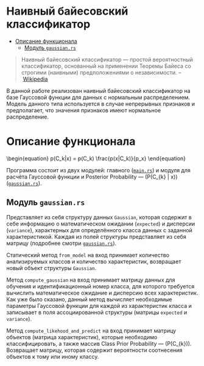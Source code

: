 Наивный байесовский классификатор
=============================================

- [Описание функционала](#sec-1)
  - [Модуль `gaussian.rs`](#sec-1-1)

> Наивный байесовский классификатор — простой вероятностный классификатор,
> основанный на применении Теоремы Байеса со строгими (наивными) предположениями
> о независимости.
> &#x2013; [Wikipedia](https://ru.wikipedia.org/wiki/%25D0%259D%25D0%25B0%25D0%25B8%25D0%25B2%25D0%25BD%25D1%258B%25D0%25B9_%25D0%25B1%25D0%25B0%25D0%25B9%25D0%25B5%25D1%2581%25D0%25BE%25D0%25B2%25D1%2581%25D0%25BA%25D0%25B8%25D0%25B9_%25D0%25BA%25D0%25BB%25D0%25B0%25D1%2581%25D1%2581%25D0%25B8%25D1%2584%25D0%25B8%25D0%25BA%25D0%25B0%25D1%2582%25D0%25BE%25D1%2580)

В данной работе реализован наивный байесовский классификатор на базе Гауссовой
функции для данных с нормальным распределением. Модель данного типа используется
в случае непрерывных признаков и предполагает, что значения признаков имеют
нормальное распределение.

# Описание функционала<a id="sec-1"></a>

\begin{equation}
p(C_k|x) = p(C_k) \frac{p(x|C_k)}{p_x}
\end{equation}

Программа состоит из двух модулей: главного ([`main.rs`](./src/main.rs)) и
модуля для расчёта Гауссовой функции и Posterior Probability &#x2014; \(P(C_{k}
| x)\) ([`gaussian.rs`](./src/gaussian.rs)).

## Модуль `gaussian.rs`<a id="sec-1-1"></a>

Представляет из себя структуру данных `Gaussian`, которая содержит в себе
информацию о математическом ожидании (`expected`) и дисперсии (`variance`),
характерных для определённого класса данных с заданной характеристикой. Каждая
из полей структуры представляет из себя матрицу (подробнее
смотри [`gaussian.rs`](./src/gaussian.rs)).

Статический метод `from_model` на вход принимает количество анализируемых
классов и количество характеристик, возвращает новый объект структуры
`Gaussian`.

Метод `compute_gaussian` на вход принимает матрицу данных для обучения и
идентификационный номер класса, для которого требуется вычислить математическое
ожидание и дисперсию всех характеристик. Как уже было сказано, данный метод
вычисляет необходимые параметры Гауссовой функции для каждой из характеристик
класса и записывает в поля ассоциированной структуры (матрицы `expected` и
`variance`).

Метод `compute_likehood_and_predict` на вход принимает матрицу объектов (матрица
характеристик), которые необходимо классифицировать, а также массив Class Prior
Probability &#x2014; \(P(C_{k})\). Возвращает матрицу, которая содержит
вероятности соотнесения объектов к тому или иному классу.
